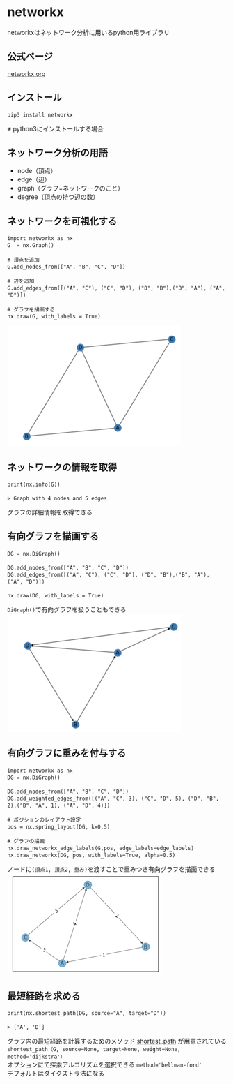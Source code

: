 # networkx
networkxはネットワーク分析に用いるpython用ライブラリ

## 公式ページ
[networkx.org](https://networkx.org/)

## インストール
    pip3 install networkx
※ python3にインストールする場合

## ネットワーク分析の用語
* node（頂点）
* edge（辺）
* graph（グラフ=ネットワークのこと）
* degree（頂点の持つ辺の数）

## ネットワークを可視化する
    import networkx as nx
    G  = nx.Graph()

    # 頂点を追加
    G.add_nodes_from(["A", "B", "C", "D"])

    # 辺を追加
    G.add_edges_from([("A", "C"), ("C", "D"), ("D", "B"),("B", "A"), ("A", "D")])

    # グラフを描画する
    nx.draw(G, with_labels = True)
![graph](img/networkx.png)

## ネットワークの情報を取得
    print(nx.info(G))

    > Graph with 4 nodes and 5 edges
グラフの詳細情報を取得できる

## 有向グラフを描画する
    DG = nx.DiGraph()

    DG.add_nodes_from(["A", "B", "C", "D"])
    DG.add_edges_from([("A", "C"), ("C", "D"), ("D", "B"),("B", "A"), ("A", "D")])

    nx.draw(DG, with_labels = True)
`DiGraph()`で有向グラフを扱うこともできる<br>
![graph](../site/img/networkx_dg.png)

## 有向グラフに重みを付与する
    import networkx as nx
    DG = nx.DiGraph()

    DG.add_nodes_from(["A", "B", "C", "D"])
    DG.add_weighted_edges_from([("A", "C", 3), ("C", "D", 5), ("D", "B", 2),("B", "A", 1), ("A", "D", 4)])

    # ポジションのレイアウト設定
    pos = nx.spring_layout(DG, k=0.5)

    # グラフの描画
    nx.draw_networkx_edge_labels(G,pos, edge_labels=edge_labels)
    nx.draw_networkx(DG, pos, with_labels=True, alpha=0.5)

ノードに`(頂点1, 頂点2, 重み)`を渡すことで重みつき有向グラフを描画できる<br/>
![graph](../site/img/networkx_dg_weight.png)

## 最短経路を求める
    print(nx.shortest_path(DG, source="A", target="D"))

    > ['A', 'D']
グラフ内の最短経路を計算するためのメソッド [shortest_path](https://networkx.org/documentation/stable/reference/algorithms/generated/networkx.algorithms.shortest_paths.generic.shortest_path.html#networkx.algorithms.shortest_paths.generic.shortest_path) が用意されている<br/>
`shortest_path（G, source=None, target=None, weight=None, method='dijkstra'）`<br/>
オプションにて探索アルゴリズムを選択できる `method='bellman-ford'`<br/>
デフォルトはダイクストラ法になる
